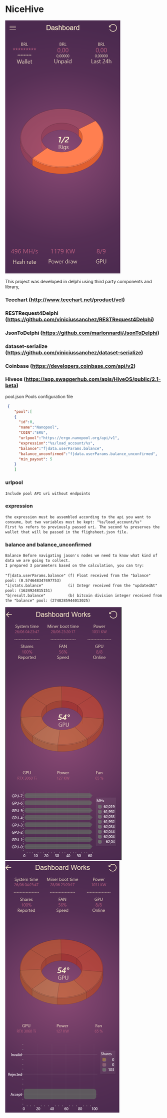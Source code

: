 # NiceHive
![alt text](https://raw.githubusercontent.com/wedsonregis/NiceHive/master/dashboard-01.PNG)

This project was developed in delphi using third party components and library,

### Teechart (http://www.teechart.net/product/vcl)
### RESTRequest4Delphi (https://github.com/viniciussanchez/RESTRequest4Delphi)
### JsonToDelphi (https://github.com/marlonnardi/JsonToDelphi)
### dataset-serialize (https://github.com/viniciussanchez/dataset-serialize)
### Coinbase (https://developers.coinbase.com/api/v2)
### Hiveos (https://app.swaggerhub.com/apis/HiveOS/public/2.1-beta)

pool.json Pools configuration file
```json
 {
    "pool":[
    { 
      "id":0,
      "name":"Nanopool",
      "COIN":"ERG",
      "urlpool":"https://ergo.nanopool.org/api/v1",
      "expression":"%s/load_account/%s",
      "balance":"f|data.userParams.balance",
      "balance_unconfirmed":"f|data.userParams.balance_unconfirmed", 
      "min_payout": 5
    }
    ]
``` 
### urlpool
    Include pool API uri without endpoints
### expression
    the expression must be assembled according to the api you want to consume, but two variables must be kept: "%s/load_account/%s"
    First %s refers to previously passed uri. The second %s preserves the wallet that will be passed in the flighsheet.json file.
### balance and balance_unconfirmed
    Balance Before navigating jason's nodes we need to know what kind of data we are going to collect. 
    I prepared 3 parameters based on the calculation, you can try:
    
    "f|data.userParams.balance" (f) Float received from the "balance" pool: (0.574648347497753)
    "i|stats.balance"           (i) Integr received from the "updatedAt" pool: (1624924815151)
    "b|result.balance"          (b) bitcoin division integer received from the "balance" pool: (2748285944013025)

![alt text](https://raw.githubusercontent.com/wedsonregis/NiceHive/master/dashboard-02.PNG)
![alt text](https://raw.githubusercontent.com/wedsonregis/NiceHive/master/dashboard-03.PNG)
